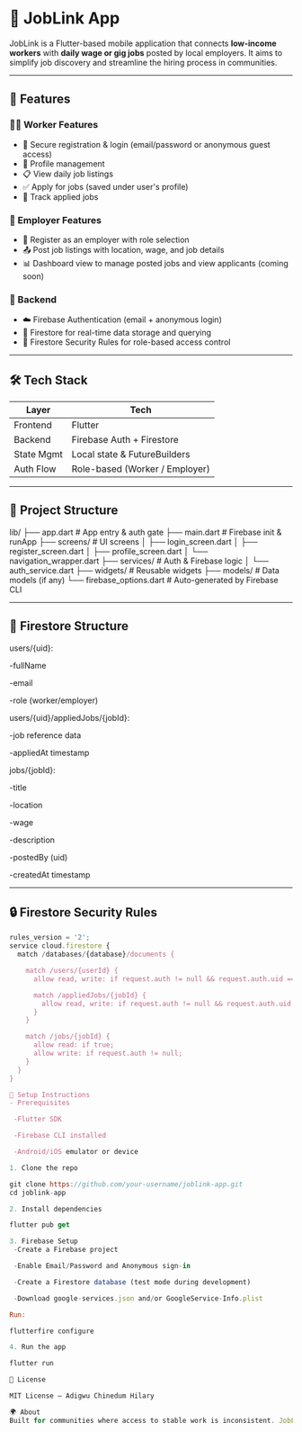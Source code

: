 # 💼 JobLink App

JobLink is a Flutter-based mobile application that connects **low-income workers** with **daily wage or gig jobs** posted by local employers. It aims to simplify job discovery and streamline the hiring process in communities.

---

## 🚀 Features

### 🧑‍💼 Worker Features

- 🔐 Secure registration & login (email/password or anonymous guest access)
- 📄 Profile management
- 📋 View daily job listings
- ✅ Apply for jobs (saved under user's profile)
- 👀 Track applied jobs

### 🏢 Employer Features

- 🔐 Register as an employer with role selection
- 📤 Post job listings with location, wage, and job details
- 📊 Dashboard view to manage posted jobs and view applicants (coming soon)

### 🔧 Backend

- ☁️ Firebase Authentication (email + anonymous login)
- 📂 Firestore for real-time data storage and querying
- 🔐 Firestore Security Rules for role-based access control

---

## 🛠️ Tech Stack

| Layer      | Tech                           |
| ---------- | ------------------------------ |
| Frontend   | Flutter                        |
| Backend    | Firebase Auth + Firestore      |
| State Mgmt | Local state & FutureBuilders   |
| Auth Flow  | Role-based (Worker / Employer) |

---

## 🧱 Project Structure

lib/
├── app.dart # App entry & auth gate
├── main.dart # Firebase init & runApp
├── screens/ # UI screens
│ ├── login_screen.dart
│ ├── register_screen.dart
│ ├── profile_screen.dart
│ └── navigation_wrapper.dart
├── services/ # Auth & Firebase logic
│ └── auth_service.dart
├── widgets/ # Reusable widgets
├── models/ # Data models (if any)
└── firebase_options.dart # Auto-generated by Firebase CLI

---

## 🔐 Firestore Structure

users/{uid}:

-fullName

-email

-role (worker/employer)

users/{uid}/appliedJobs/{jobId}:

-job reference data

-appliedAt timestamp

jobs/{jobId}:

-title

-location

-wage

-description

-postedBy (uid)

-createdAt timestamp

---

## 🔒 Firestore Security Rules

```js
rules_version = '2';
service cloud.firestore {
  match /databases/{database}/documents {

    match /users/{userId} {
      allow read, write: if request.auth != null && request.auth.uid == userId;

      match /appliedJobs/{jobId} {
        allow read, write: if request.auth != null && request.auth.uid == userId;
      }
    }

    match /jobs/{jobId} {
      allow read: if true;
      allow write: if request.auth != null;
    }
  }
}

🧪 Setup Instructions
- Prerequisites

 -Flutter SDK

 -Firebase CLI installed

 -Android/iOS emulator or device

1. Clone the repo

git clone https://github.com/your-username/joblink-app.git
cd joblink-app

2. Install dependencies

flutter pub get

3. Firebase Setup
 -Create a Firebase project

 -Enable Email/Password and Anonymous sign-in

 -Create a Firestore database (test mode during development)

 -Download google-services.json and/or GoogleService-Info.plist

Run:

flutterfire configure

4. Run the app

flutter run

📄 License

MIT License – Adigwu Chinedum Hilary

🌍 About
Built for communities where access to stable work is inconsistent. JobLink makes it easier for job seekers and employers to find each other quickly and efficiently.
```

